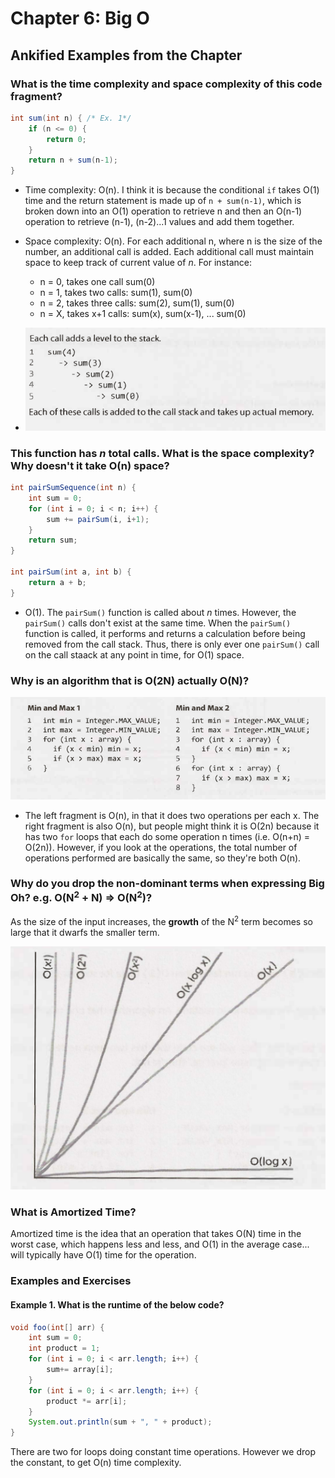# Chapter 6: Big O

## Ankified Examples from the Chapter

### What is the **time** complexity and **space** complexity of this code fragment? 

```java
int sum(int n) { /* Ex. 1*/ 
    if (n <= 0) {
        return 0; 
    }
    return n + sum(n-1); 
}
```

- Time complexity: O(n). I think it is because the conditional `if` takes O(1) time and the return statement is made up of `n + sum(n-1)`, which is broken down into an O(1) operation to retrieve n and then an O(n-1) operation to retrieve (n-1), (n-2)...1 values and add them together. 

- Space complexity: O(n). For each additional n, where n is the size of the number, an additional call is added. Each additional call must maintain space to keep track of current value of _n_. For instance:
    - n = 0, takes one call sum(0)
    - n = 1, takes two calls: sum(1), sum(0)
    - n = 2, takes three calls: sum(2), sum(1), sum(0)
    - n = X, takes x+1 calls: sum(x), sum(x-1), ... sum(0)

- ![](images/2021-02-14-08-51-44.png)


### This function has _n_ total calls. What is the space complexity? Why doesn't it take O(n) space? 

```java
int pairSumSequence(int n) { 
    int sum = 0; 
    for (int i = 0; i < n; i++) {
        sum += pairSum(i, i+1); 
    }
    return sum; 
}

int pairSum(int a, int b) {
    return a + b;
}
```

- O(1). The `pairSum()` function is called about _n_ times. However, the `pairSum()` calls don't exist at the same time. When the `pairSum()` function is called, it performs and returns a calculation before being removed from the call stack. Thus, there is only ever one `pairSum()` call on the call staack at any point in time, for O(1) space. 

### Why is an algorithm that is O(2N) actually O(N)? 

![](images/2021-02-14-09-02-07.png)

- The left fragment is O(n), in that it does two operations per each x. The right fragment is also O(n), but people might think it is O(2n) because it has two `for` loops that each do some operation n times (i.e. O(n+n) = O(2n)). However, if you look at the operations, the total number of operations performed are basically the same, so they're both O(n). 

### Why do you drop the **non-dominant terms** when expressing Big Oh? e.g. O(N<sup>2</sup> + N) => O(N<sup>2</sup>)? 

As the size of the input increases, the **growth** of the N<sup>2</sup> term becomes so large that it dwarfs the smaller term. 

![](images/2021-02-14-09-06-30.png)

### What is **Amortized Time**? 

Amortized time is the idea that an operation that takes O(N) time in the worst case, which happens less and less, and O(1) in the average case... will typically have O(1) time for the operation. 


### Examples and Exercises

#### Example 1. What is the runtime of the below code?

```java
void foo(int[] arr) {
    int sum = 0;
    int product = 1; 
    for (int i = 0; i < arr.length; i++) {
        sum+= array[i];
    }
    for (int i = 0; i < arr.length; i++) {
        product *= arr[i];
    }
    System.out.println(sum + ", " + product); 
}
```

There are two for loops doing constant time operations. However we drop the constant, to get O(n) time complexity. 





